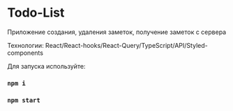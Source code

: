 # Todo-List

Приложение создания, удаления заметок, получение заметок с сервера

Технологии: React/React-hooks/React-Query/TypeScript/API/Styled-components

Для запуска используйте: 

### `npm i`

### `npm start`


